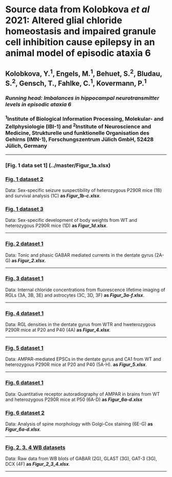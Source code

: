 # Source data from Kolobkova <i>et al</i> 2021: Altered glial chloride homeostasis and impaired granule cell inhibition cause epilepsy in an animal model of episodic ataxia 6
## Kolobkova, Y.<sup>1</sup>, Engels, M.<sup>1</sup>, Behuet, S.<sup>2</sup>, Bludau, S.<sup>2</sup>, Gensch, T., Fahlke, C.<sup>1</sup>, Kovermann, P.<sup>1</sup>

### <i>Running head: Imbalances in hippocampal neurotransmitter levels in episodic ataxia 6</i>

### <sup>1</sup>Institute of Biological Information Processing, Molekular- and Zellphysiologie (IBI-1) and <sup>2</sup>Institute of Neuroscience and Medicine, Strukturelle und funktionelle Organisation des Gehirns (IMN-1), Forschungszentrum Jülich GmbH, 52428 Jülich, Germany

-------------------------------------------------------------------------------------------------------------------------
### [Fig. 1 data set 1] (../master/Figur_1a.xlsx)

### [Fig. 1 dataset 2](../master/Figur_1b-c.xlsx)
Data: Sex-specific seizure suspectibility of heterozygous P290R mice (1B) and survival analysis (1C)
<b>as <i>Figur_1b-c.xlsx</i></b>.

### [Fig. 1 dataset 3](../master/Figur_1d.xlsx)
Data: Sex-specific development of body weights from WT and heterozygous P290R mice (1D)
<b>as <i>Figur_1d.xlsx</i></b>.

------------------------------------------------------------------------------------------------------------------------

### [Fig. 2 dataset 1](../master/Figur_2.xlsx)
Data: Tonic and phasic GABAR mediated currents in the dentate gyrus (2A-G)
<b>as <i>Figur_2.xlsx</i></b>.

------------------------------------------------------------------------------------------------------------------------

### [Fig. 3 dataset 1](../master/Figur_3a-f.xlsx)
Data: Internal chloride concentrations from fluorescence lifetime imaging of RGLs (3A, 3B, 3E) and astrocytes (3C, 3D, 3F)
<b>as <i>Figur_3a-f.xlsx</i></b>.

------------------------------------------------------------------------------------------------------------------------

### [Fig. 4 dataset 1](../master/Figur_4a.xlsx)
Data: RGL densities in the dentate gyrus from WTR and hweterozygous P290R mice at P20 and P40 (4A)
<b>as <i>Figur_4.xlsx</i></b>.

------------------------------------------------------------------------------------------------------------------------

### [Fig. 5 dataset 1](../master/Figur_5.xlsx)
Data: AMPAR-mediated EPSCs in the dentate gyrus and CA1 from WT and heterozygous P290R mice at P20 and P40 (5A-H).
<b>as <i>Figur_5.xlsx</i></b>.

------------------------------------------------------------------------------------------------------------------------

### [Fig. 6 dataset 1](../master/Figur_6a-d.xlsx)
Data: Quantitative receptor autoradiography of AMPAR in brains from WT and heterozygous P290R mice at P50 (6A-D)
<b>as <i>Figur_6a-d.xlsx</i></b>

### [Fig. 6 dataset 2](../master/Figur_6e-g.xlsx)
Data: Analysis of spine morphology with Golgi-Cox staining (6E-G)
<b>as <i>Figur_6a-d.xlsx</i></b>.

------------------------------------------------------------------------------------------------------------------------

### [Fig. 2, 3, 4 WB datasets](../master/Figur_2_3_4.xlsx)
Data: Raw data from WB blots of GABAR (2G), GLAST (3G), GAT-3 (3G), DCX (4F)
<b>as <i>Figur_2_3_4.xlsx</i></b>.

------------------------------------------------------------------------------------------------------------------------
